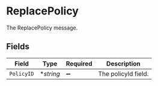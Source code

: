# ReplacePolicy

The ReplacePolicy message.


## Fields

| Field               | Type                | Required            | Description         |
| ------------------- | ------------------- | ------------------- | ------------------- |
| `PolicyID`          | **string*           | :heavy_minus_sign:  | The policyId field. |